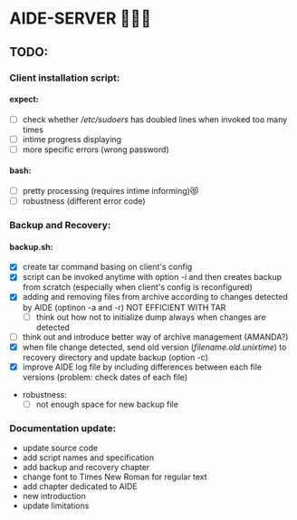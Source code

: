 # AIDE-SERVER :muscle::muscle::muscle:
	
## TODO:
### Client installation script:
#### expect:
  - [ ] check whether */etc/sudoers* has doubled lines when invoked too many times
  - [ ] intime progress displaying
  - [ ] more specific errors (wrong password)
#### bash:
  - [ ] pretty processing (requires intime informing):heart_eyes_cat:
  - [ ] robustness (different error code)
### Backup and Recovery:
#### backup.sh:
- [x] create tar command basing on client's config
- [x] script can be invoked anytime with option -i and then creates backup from scratch (especially when client's config is reconfigured) 
- [x] adding and removing files from archive according to changes detected by AIDE (optinon -a and -r) NOT EFFICIENT WITH TAR
	- [ ] think out how not to initialize dump always when changes are detected
- [ ] think out and introduce better way of archive management (AMANDA?) 
- [x] when file change detected, send old version (*filename.old.unixtime*) to recovery directory and update backup (option -c) 
- [x] improve AIDE log file by including differences between each file versions (problem: check dates of each file)
- robustness:
	- [ ] not enough space for new backup file

### Documentation update:
- update source code
- add script names and specification
- add backup and recovery chapter
- change font to Times New Roman for regular text
- add chapter dedicated to AIDE
- new introduction
- update limitations
